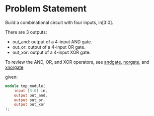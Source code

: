# Problem Statement

Build a combinational circuit with four inputs, in[3:0].

There are 3 outputs:

- out_and: output of a 4-input AND gate.
- out_or: output of a 4-input OR gate.
- out_xor: output of a 4-input XOR gate.
  
To review the AND, OR, and XOR operators, see [andgate](https://github.com/Nidhinchandran47/HDLbits-Solutions/tree/main/Verilog%20Language/Basics/And%20Gate), [norgate](https://github.com/Nidhinchandran47/HDLbits-Solutions/tree/main/Verilog%20Language/Basics/Nor%20gate), and [xnorgate](https://github.com/Nidhinchandran47/HDLbits-Solutions/tree/main/Verilog%20Language/Basics/Xnor%20gate)

given:

```verilog
module top_module( 
    input [3:0] in,
    output out_and,
    output out_or,
    output out_xor
);
```